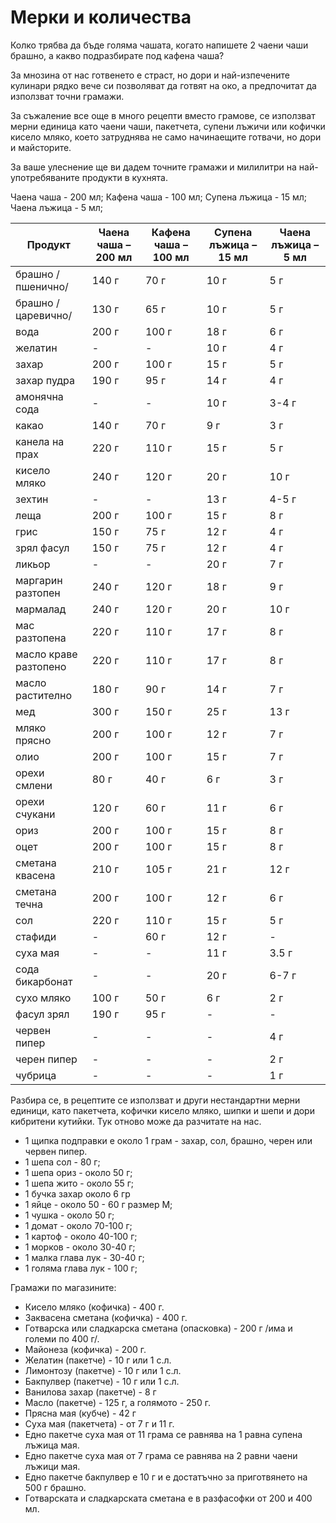 # Мерки и количества

Колко трябва да бъде голяма чашата, когато напишете 2 чаени чаши брашно, а какво подразбирате под кафена чаша?

За мнозина от нас готвенето е страст, но дори и най-изпечените кулинари рядко вече си позволяват да готвят на око, а предпочитат да използват точни грамажи.

За съжаление все още в много рецепти вместо грамове, се използват мерни единица като чаени чаши, пакетчета, супени лъжичи или кофички кисело мляко, което затруднява не само начинаещите готвачи, но дори и майсторите.

За ваше улеснение ще ви дадем точните грамажи и милилитри на най-употребяваните продукти в кухнята.

Чаена чаша - 200 мл;
Кафена чаша - 100 мл;
Супена лъжица - 15 мл;
Чаена лъжица - 5 мл;

| Продукт | Чаена чаша – 200 мл | Кафена чаша – 100 мл | Супена лъжица – 15 мл | Чаена лъжица – 5 мл  |
|-------------------|-------|------|------|-----|
| брашно /пшенично/ | 140 г | 70 г | 10 г | 5 г |
| брашно /царевично/ | 130 г | 65 г | 10 г | 5 г |
| вода | 200 г | 100 г | 18 г | 6 г |
| желатин | - | - | 10 г | 4 г |
| захар | 200 г | 100 г| 15 г| 5 г |
| захар пудра | 190 г | 95 г | 14 г | 4 г |
| амонячна сода | - | - | 10 г | 3-4 г |
| какао | 140 г | 70 г | 9 г | 3 г |
| канела на прах | 220 г | 110 г | 15 г | 5 г |
| кисело мляко | 240 г | 120 г | 20 г | 10 г |
| зехтин | - | - | 13 г | 4-5 г |
| леща | 200 г | 100 г | 15 г | 8 г |
| грис | 150 г | 75 г | 12 г | 4 г |
| зрял фасул | 150 г | 75 г | 12 г | 4 г |
| ликьор | - | - | 20 г | 7 г |
| маргарин разтопен | 240 г | 120 г | 18 г | 9 г |
| мармалад | 240 г | 120 г | 20 г | 10 г |
| мас разтопена | 220 г | 110 г | 17 г | 8 г |
| масло краве разтопено | 220 г | 110 г | 17 г | 8 г |
| масло растително | 180 г | 90 г | 14 г | 7 г |
| мед | 300 г | 150 г | 25 г | 13 г |
| мляко прясно | 200 г | 100 г | 12 г | 7 г |
| олио | 200 г | 100 г | 15 г | 7 г |
| орехи смлени | 80 г | 40 г | 6 г | 3 г |
| орехи счукани | 120 г | 60 г | 11 г | 6 г |
| ориз | 200 г | 100 г | 15 г | 8 г |
| оцет | 200 г | 100 г | 15 г | 8 г |
| сметана квасена | 210 г | 105 г | 21 г | 12 г |
| сметана течна | 200 г | 100 г | 12 г | 6 г |
| сол | 220 г | 110 г | 15 г | 5 г |
| стафиди | - | 60 г | 12 г | - |
| суха мая | - | - | 11 г | 3.5 г |
| сода бикарбонат | - | - | 20 г | 6-7 г |
| сухо мляко | 100 г | 50 г | 6 г | 2 г |
| фасул зрял | 190 г | 95 г | - | - |
| червен пипер | - | - | - | 4 г |
| черен пипер | - | - | - | 2 г |
| чубрица | - | - | - | 1 г |

Разбира се, в рецептите се използват и други нестандартни мерни единици, като пакетчета, кофички кисело мляко, шипки и шепи и дори кибритени кутийки. Тук отново може да разчитате на нас.

- 1 щипка подправки е около 1 грам - захар, сол, брашно, черен или червен пипер.
- 1 шепа сол - 80 г;
- 1 шепа ориз - около 50 г;
- 1 шепа жито - около 55 г;
- 1 бучка захар около 6 гр
- 1 яйце - около 50 - 60 г размер М;
- 1 чушка - около 50 г;
- 1 домат - около 70-100 г;
- 1 картоф - около 40-100 г;
- 1 морков - около 30-40 г;
- 1 малка глава лук - 30-40 г;
- 1 голяма глава лук - 100 г;

Грамажи по магазините:

- Кисело мляко (кофичка) - 400 г.
- Заквасена сметана (кофичка) - 400 г.
- Готварска или сладкарска сметана (опасковка) - 200 г /има и големи по 400 г/.
- Майонеза (кофичка) - 200 г.
- Желатин (пакетче) - 10 г или 1 с.л.
- Лимонтозу (пакетче) - 10 г или 1 с.л.
- Бакпулвер (пакетче) - 10 г или 1 с.л.
- Ванилова захар (пакетче) - 8 г
- Масло (пакетче) - 125 г, а голямото - 250 г.
- Прясна мая (кубче) - 42 г
- Суха мая (пакетчета) - от 7 г и 11 г.
- Едно пакетче суха мая от 11 грама се равнява на 1 равна супена лъжица мая.
- Едно пакетче суха мая от 7 грама се равнява на 2 равни чаени лъжици мая.
- Едно пакетче бакпулвер е 10 г и е достатъчно за приготвянето на 500 г брашно.
- Готварската и сладкарската сметана е в разфасофки от 200 и 400 мл.


<!--
-- meta
- Source: https://gotvach.bg/faq?id=114#114

>